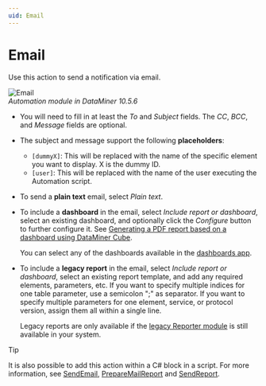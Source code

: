 ```yaml
---
uid: Email
---
```


# Email

Use this action to send a notification via email.

![Email](~/user-guide/images/Automation_Email.png)<br>*Automation module in DataMiner 10.5.6*

- You will need to fill in at least the *To* and *Subject* fields. The *CC*, *BCC*, and *Message* fields are optional.

- The subject and message support the following **placeholders**:

  - `[dummyX]`: This will be replaced with the name of the specific element you want to display. X is the dummy ID.
  - `[user]`: This will be replaced with the name of the user executing the Automation script.

- To send a **plain text** email, select *Plain text*.

- To include a **dashboard** in the email, select *Include report or dashboard*, select an existing dashboard, and optionally click the *Configure* button to further configure it. See [Generating a PDF report based on a dashboard using DataMiner Cube](xref:Generating_a_report_based_on_a_dashboard_Cube).

  You can select any of the dashboards available in the [dashboards app](xref:newR_D).

- To include a **legacy report** in the email, select *Include report or dashboard*, select an existing report template, and add any required elements, parameters, etc. If you want to specify multiple indices for one table parameter, use a semicolon ";" as separator. If you want to specify multiple parameters for one element, service, or protocol version, assign them all within a single line.

  Legacy reports are only available if the [legacy Reporter module](xref:reporter) is still available in your system.

> [!TIP]
> It is also possible to add this action within a C# block in a script. For more information, see [SendEmail](xref:Skyline.DataMiner.Automation.Engine.SendEmail(Skyline.DataMiner.Automation.EmailOptions)), [PrepareMailReport](xref:Skyline.DataMiner.Automation.Engine.PrepareMailReport(System.String)) and [SendReport](xref:Skyline.DataMiner.Automation.Engine.SendReport(Skyline.DataMiner.Automation.MailReportOptions)).
